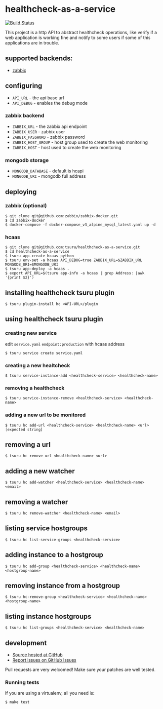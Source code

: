 # healthcheck-as-a-service

[![Build Status](https://travis-ci.org/tsuru/healthcheck-as-a-service.png?branch=master)](https://travis-ci.org/tsuru/healthcheck-as-a-service)

This project is a http API to abstract healthcheck operations, like verify if a web application is working fine and notify to some users if some of this applications are in trouble.

## supported backends:

 * [zabbix](http://zabbix.com)

## configuring

* `API_URL` - the api base url
* `API_DEBUG` - enables the debug mode

### zabbix backend

* `ZABBIX_URL` - the zabbix api endpoint
* `ZABBIX_USER` - zabbix user
* `ZABBIX_PASSWORD` - zabbix password
* `ZABBIX_HOST_GROUP` - host group used to create the web monitoring
* `ZABBIX_HOST` - host used to create the web monitoring

### mongodb storage

* `MONGODB_DATABASE` - default is hcapi
* `MONGODB_URI` - mongodb full address

## deploying

### zabbix (optional)

    $ git clone git@github.com:zabbix/zabbix-docker.git
    $ cd zabbix-docker
    $ docker-compose -f docker-compose_v3_alpine_mysql_latest.yaml up -d

### hcaas

    $ git clone git@github.com:tsuru/healthcheck-as-a-service.git
    $ cd healthcheck-as-a-service
    $ tsuru app-create hcaas python
    $ tsuru env-set -a hcaas API_DEBUG=true ZABBIX_URL=$ZABBIX_URL MONGODB_URI=$MONGODB_URI
    $ tsuru app-deploy -a hcaas .
    $ export API_URL=$(tsuru app-info -a hcaas | grep Address: |awk '{print $2}')

## installing healthcheck tsuru plugin

    $ tsuru plugin-install hc <API-URL>/plugin

## using healthcheck tsuru plugin

### creating new service

edit `service.yaml` `endpoint:production` with hcaas address

    $ tsuru service create service.yaml

### creating a new healtcheck

    $ tsuru service-instance-add <healthcheck-service> <healthcheck-name>

### removing a healthcheck

    $ tsuru service-instance-remove <healthcheck-service> <healthcheck-name>

### adding a new url to be monitored

    $ tsuru hc add-url <healthcheck-service> <healthcheck-name> <url> [expected string]

## removing a url

    $ tsuru hc remove-url <healthcheck-name> <url>

## adding a new watcher

    $ tsuru hc add-watcher <healthcheck-service> <healthcheck-name> <email>

## removing a watcher

    $ tsuru hc remove-watcher <healthcheck-name> <email>

## listing service hostgroups

    $ tsuru hc list-service-groups <healthcheck-service>

## adding instance to a hostgroup

    $ tsuru hc add-group <healthcheck-service> <healthcheck-name> <hostgroup-name>

## removing instance from a hostgroup

    $ tsuru hc-remove-group <healthcheck-service> <healthcheck-name> <hostgroup-name>

## listing instance hostgroups

    $ tsuru hc list-groups <healthcheck-service> <healthcheck-name>

## development

 * [Source hosted at GitHub](http://github.com/tsuru/healthcheck-as-a-service)
 * [Report issues on GitHub Issues](http://github.com/tsuru/healthcheck-as-a-service/issues)

Pull requests are very welcomed! Make sure your patches are well tested.

### Running tests

If you are using a virtualenv, all you need is:

    $ make test
